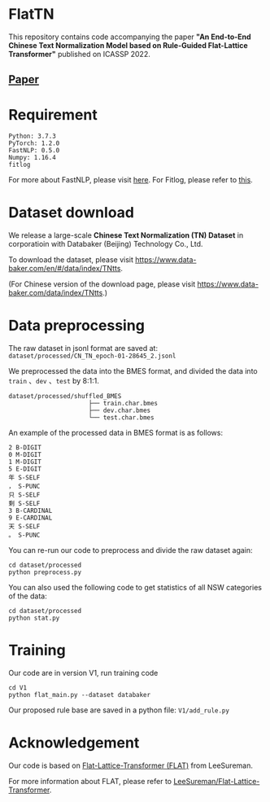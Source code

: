 # FlatTN
This repository contains code accompanying the paper **"An End-to-End Chinese Text Normalization Model based on Rule-Guided Flat-Lattice Transformer"** published on ICASSP 2022.

##  [Paper](https://arxiv.org/abs/2203.16954)

# Requirement

```
Python: 3.7.3
PyTorch: 1.2.0
FastNLP: 0.5.0
Numpy: 1.16.4
fitlog
```
For more about FastNLP, please visit [here](https://fastnlp.readthedocs.io/zh/latest/). 
For Fitlog, please refer to [this](https://fitlog.readthedocs.io/zh/latest/).

# Dataset download

We release a large-scale **Chinese Text Normalization (TN) Dataset** in corporatioin with Databaker (Beijing) Technology Co., Ltd.

To download the dataset, please visit https://www.data-baker.com/en/#/data/index/TNtts.

(For Chinese version of the download page, please visit https://www.data-baker.com/data/index/TNtts.)

# Data preprocessing

The raw dataset in jsonl format are saved at:
`dataset/processed/CN_TN_epoch-01-28645_2.jsonl`

We preprocessed the data into the BMES format, and divided the data into `train` 、`dev` 、`test` by 8:1:1.
```
dataset/processed/shuffled_BMES
                      ├── train.char.bmes
                      ├── dev.char.bmes
                      └── test.char.bmes
```

An example of the processed data in BMES format is as follows:
```
2 B-DIGIT
0 M-DIGIT
1 M-DIGIT
5 E-DIGIT
年 S-SELF
， S-PUNC
只 S-SELF
剩 S-SELF
3 B-CARDINAL
9 E-CARDINAL
天 S-SELF
。 S-PUNC
```

You can re-run our code to preprocess and divide the raw dataset again:
```
cd dataset/processed
python preprocess.py
```

You can also used the following code to get statistics of all NSW categories of the data:
```
cd dataset/processed
python stat.py
```

# Training

Our code are in version V1, run training code
```
cd V1
python flat_main.py --dataset databaker
```

Our proposed rule base are saved in a python file:
`V1/add_rule.py`

# Acknowledgement

Our code is based on [Flat-Lattice-Transformer (FLAT)](https://github.com/LeeSureman/Flat-Lattice-Transformer) from LeeSureman.

For more information about FLAT, please refer to [LeeSureman/Flat-Lattice-Transformer](https://github.com/LeeSureman/Flat-Lattice-Transformer).
